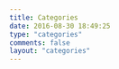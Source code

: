 ```yaml
---
title: Categories
date: 2016-08-30 18:49:25
type: "categories"
comments: false
layout: "categories"
---
```

